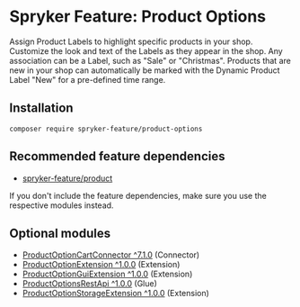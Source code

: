 # Spryker Feature: Product Options

Assign Product Labels to highlight specific products in your shop. Customize the look and text of the Labels as they appear in the shop. Any association can be a Label, such as "Sale" or "Christmas". Products that are new in your shop can automatically be marked with the Dynamic Product Label "New" for a pre-defined time range.

## Installation

```
composer require spryker-feature/product-options
```

## Recommended feature dependencies
- [spryker-feature/product](https://github.com/spryker-feature/product)

If you don't include the feature dependencies, make sure you use the respective modules instead.

## Optional modules
- [ProductOptionCartConnector ^7.1.0](https://github.com/spryker/product-option-cart-connector) (Connector)
- [ProductOptionExtension ^1.0.0](https://github.com/spryker/product-option-extension) (Extension)
- [ProductOptionGuiExtension ^1.0.0](https://github.com/spryker/product-option-gui-extension) (Extension)
- [ProductOptionsRestApi ^1.0.0](https://github.com/spryker/product-options-rest-api) (Glue)
- [ProductOptionStorageExtension ^1.0.0](https://github.com/spryker/product-option-storage-extension) (Extension)
